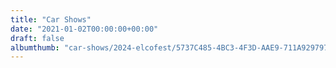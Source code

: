 ```yaml
---
title: "Car Shows"
date: "2021-01-02T00:00:00+00:00"
draft: false
albumthumb: "car-shows/2024-elcofest/5737C485-4BC3-4F3D-AAE9-711A92979797.JPG"
---
```


